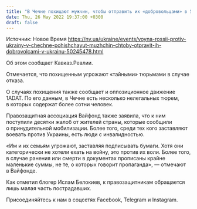 ```yaml
---
title: "В Чечне похищают мужчин, чтобы отправить их «добровольцами» в Украину — правозащитники"
date: Thu, 26 May 2022 19:37:00 +0300
draft: false
---
```

Источник: Новое Время https://nv.ua/ukraine/events/voyna-rossii-protiv-ukrainy-v-chechne-pohishchayut-muzhchin-chtoby-otpravit-ih-dobrovolcami-v-ukrainu-50245478.html


 Об этом сообщает Кавказ.Реалии.

Отмечается, что похищенным угрожают «тайными» тюрьмами в случае отказа.

О случаях похищения также сообщает и оппозиционное движение 1ADAT. По его данным, в Чечне есть несколько нелегальных тюрем, в которых содержат более сотни человек.

Правозащитная ассоциация Вайфонд также заявила, что к ним поступили десятки жалоб от жителей страны, которые сообщили о принудительной мобилизации. Более того, среди тех кого заставляют воевать против Украины, есть люди с инвалидностью.

«Им и их семьям угрожают, заставляя подписывать бумаги. Хотя они категорически не хотели ехать на войну, это против их воли. Более того, в случае ранения или смерти в документах прописаны крайне маленькие суммы, не те, о которых говорит пропаганда», — отмечают в Вайфонде.

Как отметил блогер Ислам Белокиев, к правозащитникам обращается лишь малая часть пострадавших.

Присоединяйтесь к нам в соцсетях Facebook, Telegram и Instagram.

